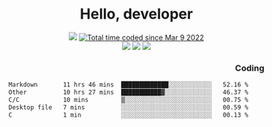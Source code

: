 # <div align='center' >Hello, developer</div>

<div align='center'>
  <a ><img src="https://img.shields.io/badge/dynamic/json?url=https%3A%2F%2Fapi.swo.moe%2Fstats%2Fgithub%2FFree-Aaron-Li&query=count&color=181717&label=GitHub&labelColor=282c34&logo=github&suffix=+follows&cacheSeconds=3600"></a>
  <a href="https://wakatime.com/@fe40087f-8eae-48dc-9950-ad0633db1591"><img src="https://wakatime.com/badge/user/fe40087f-8eae-48dc-9950-ad0633db1591.svg" alt="Total time coded since Mar 9 2022" /></a>
</div>
<div align='center'>
  <a><img src="https://img.shields.io/badge/Rookie-blue?style=plastic&logo=c&logoColor=blue&labelColor=F5B7DB"></a>
  <a><img src="https://img.shields.io/badge/Rookie-blue?style=plastic&logo=c%2B%2B&logoColor=blue&labelColor=F5B7DB"></a> 
  <a><img src="https://img.shields.io/badge/Rookie-blue?style=plastic&logo=python&logoColor=blue&labelColor=F5B7DB"></a> 
</div>

<div align='right'>
  <h3>Coding</h3>
</div>

<!--START_SECTION:waka-->

```txt
Markdown       11 hrs 46 mins  █████████████░░░░░░░░░░░░   52.16 %
Other          10 hrs 27 mins  ███████████▓░░░░░░░░░░░░░   46.37 %
C/C            10 mins         ▒░░░░░░░░░░░░░░░░░░░░░░░░   00.75 %
Desktop file   7 mins          ░░░░░░░░░░░░░░░░░░░░░░░░░   00.59 %
C              1 min           ░░░░░░░░░░░░░░░░░░░░░░░░░   00.13 %
```

<!--END_SECTION:waka-->




